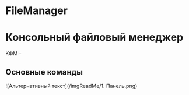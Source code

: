 # FileManager
Консольный файловый менеджер
========================
КФМ - 

Основные команды
------------------------
![Альтернативный текст](/imgReadMe/1. Панель.png)
